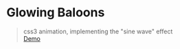 <h1>Glowing Baloons</h1>
<blockquote>
css3 animation, implementing the "sine wave" effect<br />
<a href="http://ys-glowing-baloons.herokuapp.com/">Demo</a>
</blockquote>